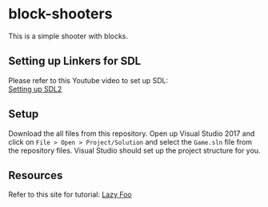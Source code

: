 # block-shooters
This is a simple shooter with blocks.

## Setting up Linkers for SDL
Please refer to this Youtube video to set up SDL:      
[Setting up SDL2](https://www.youtube.com/watch?v=Sfn7yOiwJLw)

## Setup
Download the all files from this repository. Open up Visual Studio 2017 and click on `File > Open > Project/Solution` and select the `Game.sln` file from the repository files. Visual Studio should set up the project structure for you.

## Resources
Refer to this site for tutorial: [Lazy Foo](http://lazyfoo.net/tutorials/SDL/index.php) 
